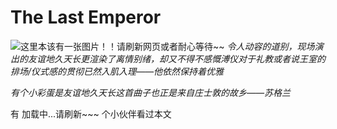 # The Last Emperor

![这里本该有一张图片！！请刷新网页或者耐心等待~~](/public/images/TheLastEmperor.png)
*令人动容的道别，现场演出的友谊地久天长更渲染了离情别绪，却又不得不感慨溥仪对于礼教或者说王室的排场/仪式感的贯彻已然入肌入理——他依然保持着优雅*  

*有个小彩蛋是友谊地久天长这首曲子也正是来自庄士敦的故乡——苏格兰*

有 <span id="busuanzi_page_pv">加载中...请刷新~~~</span> 个小伙伴看过本文
